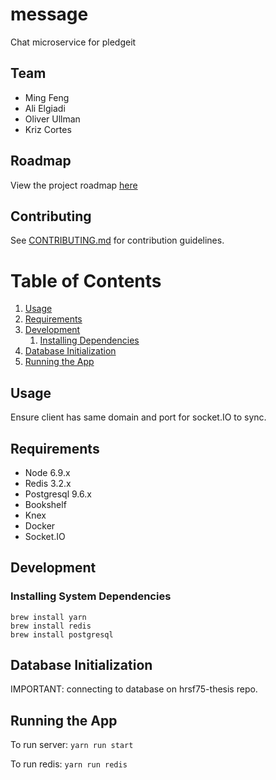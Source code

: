 # message

Chat microservice for pledgeit

## Team

- Ming Feng
- Ali Elgiadi
- Oliver Ullman
- Kriz Cortes

## Roadmap

View the project roadmap [here](https://docs.google.com/document/d/1Uc6yfhYeWaZFlB6Q7AkCwsTridQs7q7b_kHSwMbx0tY/edit)

## Contributing

See [CONTRIBUTING.md](CONTRIBUTING.md) for contribution guidelines.

# Table of Contents

1. [Usage](#usage)
1. [Requirements](#requirements)
1. [Development](#development)
    1. [Installing Dependencies](#installing-system-dependecies)
1. [Database Initialization](#database-initialization)
1. [Running the App](#running-the-app)

## Usage

Ensure client has same domain and port for socket.IO to sync.

## Requirements

- Node 6.9.x
- Redis 3.2.x
- Postgresql 9.6.x
- Bookshelf
- Knex
- Docker
- Socket.IO

## Development

### Installing System Dependencies

```
brew install yarn
brew install redis
brew install postgresql
```

## Database Initialization

IMPORTANT: connecting to database on hrsf75-thesis repo.

## Running the App

To run server: `yarn run start`

To run redis: `yarn run redis`
